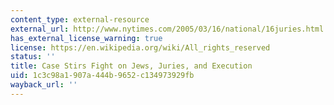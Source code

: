 ```yaml
---
content_type: external-resource
external_url: http://www.nytimes.com/2005/03/16/national/16juries.html
has_external_license_warning: true
license: https://en.wikipedia.org/wiki/All_rights_reserved
status: ''
title: Case Stirs Fight on Jews, Juries, and Execution
uid: 1c3c98a1-907a-444b-9652-c134973929fb
wayback_url: ''
---
```

